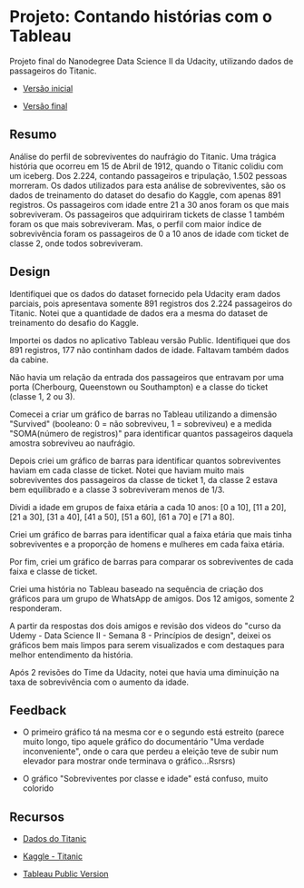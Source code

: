 # Projeto: Contando histórias com o Tableau

Projeto final do Nanodegree Data Science II da Udacity, utilizando dados de passageiros do Titanic.

* [Versão inicial](https://public.tableau.com/profile/cleber.yamamoto#!/vizhome/Titanic_story_v1_1/Titanic_story_v1)

* [Versão final](https://public.tableau.com/profile/cleber.yamamoto#!/vizhome/Titanic_story_final/Titanic_story_final)



## Resumo

Análise do perfil de sobreviventes do naufrágio do Titanic. Uma trágica história que ocorreu em 15 de Abril de 1912, quando o Titanic colidiu com um iceberg. Dos 2.224, contando passageiros e tripulação, 1.502 pessoas morreram.
Os dados utilizados para esta análise de sobreviventes, são os dados de treinamento do dataset do desafio do Kaggle, com apenas 891 registros.
Os passageiros com idade entre 21 a 30 anos foram os que mais sobreviveram. Os passageiros que adquiriram tickets de classe 1 também foram os que mais sobreviveram. Mas, o perfil com maior índice de sobrevivência foram os passageiros de 0 a 10 anos de idade com ticket de classe 2, onde todos sobreviveram.




## Design

Identifiquei que os dados do dataset fornecido pela Udacity eram dados parciais, pois apresentava somente 891 registros dos 2.224 passageiros do Titanic. Notei que a quantidade de dados era a mesma do dataset de treinamento do desafio do Kaggle.

Importei os dados no aplicativo Tableau versão Public. Identifiquei que dos 891 registros, 177 não continham dados de idade. Faltavam também dados da cabine.

Não havia um relação da entrada dos passageiros que entravam por uma porta (Cherbourg, Queenstown ou Southampton) e a classe do ticket (classe 1, 2 ou 3).

Comecei a criar um gráfico de barras no Tableau utilizando a dimensão "Survived" (booleano: 0 = não sobreviveu, 1 = sobreviveu) e a medida "SOMA(número de registros)" para identificar quantos passageiros daquela amostra sobreviveu ao naufrágio.

Depois criei um gráfico de barras para identificar quantos sobreviventes haviam em cada classe de ticket. Notei que haviam muito mais sobreviventes dos passageiros da classe de ticket 1, da classe 2 estava bem equilibrado e a classe 3 sobreviveram menos de 1/3.

Dividi a idade em grupos de faixa etária a cada 10 anos: [0 a 10], [11 a 20], [21 a 30], [31 a 40], [41 a 50], [51 a 60], [61 a 70] e [71 a 80].

Criei um gráfico de barras para identificar qual a faixa etária que mais tinha sobreviventes e a proporção de homens e mulheres em cada faixa etária.

Por fim, criei um gráfico de barras para comparar os sobreviventes de cada faixa e classe de ticket. 

Criei uma história no Tableau baseado na sequência de criação dos gráficos para um grupo de WhatsApp de amigos. Dos 12 amigos, somente 2 responderam.

A partir da respostas dos dois amigos e revisão dos videos do "curso da Udemy - Data Science II - Semana 8 - Princípios de design", deixei os gráficos bem mais limpos para serem visualizados e com destaques para melhor entendimento da história.

Após 2 revisões do Time da Udacity, notei que havia uma diminuição na taxa de sobrevivência com o aumento da idade.



## Feedback

* O primeiro gráfico tá na mesma cor e o segundo está estreito (parece muito longo, tipo aquele gráfico do documentário "Uma verdade inconveniente", onde o cara que perdeu a eleição teve de subir num elevador para mostrar onde terminava o gráfico...Rsrsrs)

* O gráfico "Sobreviventes por classe e idade" está confuso, muito colorido




## Recursos

* [Dados do Titanic](https://www.google.com/url?q=https://d17h27t6h515a5.cloudfront.net/topher/2017/October/59d54e6d_titanic-data/titanic-data.csv&sa=D&ust=1519745320238000&usg=AFQjCNFrqi3VCegLLwhKWn2iTnYTH3c6tg)

* [Kaggle - Titanic](https://www.kaggle.com/c/titanic)

* [Tableau Public Version](https://public.tableau.com)